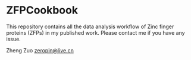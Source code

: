 # ZFPCookbook
This repository contains all the data analysis workflow of Zinc finger proteins (ZFPs) in my published work. Please contact me if you have any issue.

Zheng Zuo
zeropin@live.cn
